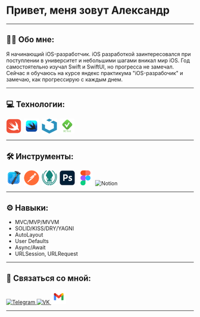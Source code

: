 # Привет, меня зовут Александр

---

<!--
**AlexanderPleshakov/alexanderpleshakov** is a ✨ _special_ ✨ repository because its `README.md` (this file) appears on your GitHub profile.

Here are some ideas to get you started:

- 🔭 I’m currently working on ...
- 🌱 I’m currently learning ...
- 👯 I’m looking to collaborate on ...
- 🤔 I’m looking for help with ...
- 💬 Ask me about ...
- 📫 How to reach me: ...
- 😄 Pronouns: ...
- ⚡ Fun fact: ...
-->

## :man_technologist: Обо мне:

Я начинающий iOS-разработчик. iOS разработкой заинтересовался при поступлении в университет и небольшими шагами вникал мир iOS. Год самостоятельно изучал Swift и SwiftUI, но прогресса не замечал. Сейчас я обучаюсь на курсе яндекс практикума "iOS-разрабочик" и замечаю, как прогрессирую с каждым днем.

---



## 💻 Технологии:

<div>
  <img src="https://github.com/devicons/devicon/blob/master/icons/swift/swift-original.svg" title="Swift" alt="swift" width="40" height="40"/>&nbsp
  <img src="https://github.com/AlexanderPleshakov/alexanderpleshakov/blob/main/assets/swiftui.png" title="SwiftUI" alt="swiftUI" width="40" height="40"/>&nbsp
  <img src="https://github.com/AlexanderPleshakov/alexanderpleshakov/blob/main/assets/uikit.svg" title="UIKit" alt="UIKIt" width="40" height="40"/>&nbsp
  <img src="https://github.com/AlexanderPleshakov/alexanderpleshakov/blob/main/assets/xctests.png.webp" title="UI/Unit Tests" alt="XCTest" width="40" height="40"/>&nbsp
</div>

---

## 🛠 Инструменты:

<div>
   <img src="https://github.com/devicons/devicon/blob/master/icons/xcode/xcode-original.svg" title="Xcode" alt="Xcode" width="40" height="40"/>&nbsp;
  <img src="https://github.com/AlexanderPleshakov/alexanderpleshakov/blob/main/assets/postman.svg" title="Postman" alt="Postman" width="40" height="40"/>&nbsp;
  <img src="https://github.com/AlexanderPleshakov/alexanderpleshakov/blob/main/assets/gitkraken.svg" title="GitKraken" alt="GitKraken" width="40" height="40"/>&nbsp;
  <img src="https://github.com/devicons/devicon/blob/master/icons/photoshop/photoshop-plain.svg" title="photoshop" alt="photoshop" width="40" height="40"/>&nbsp;
  <img src="https://github.com/devicons/devicon/blob/master/icons/figma/figma-original.svg" title="figma" alt="figma" width="40" height="40"/>&nbsp;
  <img src="https://upload.wikimedia.org/wikipedia/commons/e/e9/Notion-logo.svg" title="Notion" alt="Notion" width="40" height="40"/>&nbsp;
  
</div>

---

## ⚙️ Навыки:
- MVC/MVP/MVVM
- SOLID/KISS/DRY/YAGNI
- AutoLayout
- User Defaults
- Async/Await
- URLSession, URLRequest

---

## 🤝 Связаться со мной:

  <div id="badges">
    <a href="https://t.me/avtomatoUwU" target="_blank">
      <img src="https://cdn-icons-png.flaticon.com/512/2111/2111646.png" width="40" height="40" alt="Telegram" />
    </a>
    <a href="https://vk.com/prostoal_ex" target="_blank">
      <img src="https://cdn-icons-png.flaticon.com/512/145/145813.png" width="40" height="40" alt="VK"/>
    </a>
    <a href="mailto:alexanderpleshakovone@gmail.com" target="_blank">
      <img src="https://github.com/AlexanderPleshakov/alexanderpleshakov/blob/main/assets/gmail.png" width="40" height="40" alt="Gmail"/>
    </a>
  </div>

---


